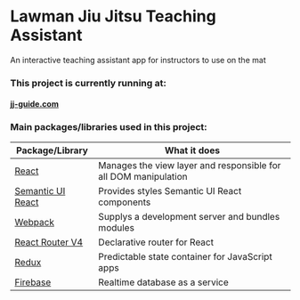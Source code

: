 # Lawman Jiu Jitsu Teaching Assistant

An interactive teaching assistant app for instructors to use on the mat

### This project is currently running at:
#### [jj-guide.com]


### Main packages/libraries used in this project:

 Package/Library | What it does
------------ | -------------
[React](https://facebook.github.io/react/) | Manages the view layer and responsible for all DOM manipulation
[Semantic UI React](https://react.semantic-ui.com/introduction)  | Provides styles Semantic UI React components
[Webpack](https://webpack.github.io/)  | Supplys a development server and bundles modules
[React Router V4](https://reacttraining.com/react-router/) | Declarative router for React
[Redux](http://redux.js.org/) | Predictable state container for JavaScript apps
[Firebase](https://firebase.google.com/) | Realtime database as a service


   [jj-guide.com]: <http://jj-guide.com>
